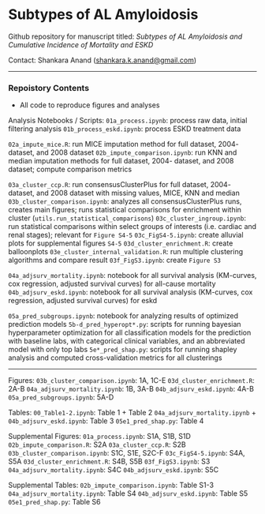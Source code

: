 # Subtypes of AL Amyloidosis
Github repository for manuscript titled:
    _Subtypes of AL Amyloidosis and Cumulative Incidence of Mortality and ESKD_

Contact: Shankara Anand (shankara.k.anand@gmail.com)

---

### Repoistory Contents
* All code to reproduce figures and analyses

Analysis Notebooks / Scripts:
`01a_process.ipynb`: process raw data, initial filtering analysis
`01b_process_eskd.ipynb`: process ESKD treatment data

`02a_impute_mice.R`: run MICE imputation method for full dataset, 2004- dataset, and 2008 dataset
`02b_impute_comparison.ipynb`: run KNN and median imputation methods for full dataset, 2004- dataset, and 2008 dataset; compute comparison metrics

`03a_cluster_ccp.R`: run consensusClusterPlus for full dataset, 2004- dataset, and 2008 dataset with missing values, MICE, KNN and median 
`03b_cluster_comparison.ipynb`: analyzes all consensusClusterPlus runs, creates main figures; runs statistical comparisons for enrichment within cluster (`utils.run_statistical_comparisons`)
`03c_cluster_ingroup.ipynb`: run statistical comparisons within select groups of interests (i.e. cardiac and renal stages); relevant for `Figure S4-5`
`03c_FigS4-5.ipynb`: create alluvial plots for supplemental figures `S4-5`
`03d_cluster_enrichment.R`: create balloonplots
`03e_cluster_internal_validation.R`: run multiple clustering algorithms and compare result
`03f_FigS3.ipynb`: create `Figure S3`

`04a_adjsurv_mortality.ipynb`: notebook for all survival analysis (KM-curves, cox regression, adjusted survival curves) for all-cause mortality
`04b_adjsurv_eskd.ipynb`: notebook for all survival analysis (KM-curves, cox regression, adjusted survival curves) for eskd

`05a_pred_subgroups.ipynb`: notebook for analyzing results of optimized prediction models
`5b-d_pred_hyperopt*.py`: scripts for running bayesian hyperparameter optimization for all classification models for the prediction with baseline labs, with categorical clinical variables, and an abbreviated model with only top labs
`5e*_pred_shap.py`: scripts for running shapley analysis and computed cross-validation metrics for all clusterings

---

Figures:
`03b_cluster_comparison.ipynb`: 1A, 1C-E
`03d_cluster_enrichment.R`: 2A-B
`04a_adjsurv_mortality.ipynb`: 1B, 3A-B
`04b_adjsurv_eskd.ipynb`: 4A-B
`05a_pred_subgroups.ipynb`: 5A-D

Tables:
`00_Table1-2.ipynb`: Table 1 + Table 2
`04a_adjsurv_mortality.ipynb` + `04b_adjsurv_eskd.ipynb`: Table 3
`05e1_pred_shap.py`: Table 4

Supplemental Figures:
`01a_process.ipynb`: S1A, S1B, S1D
`02b_impute_comparison.R`: S2A
`03a_cluster_ccp.R`: S2B
`03b_cluster_comparison.ipynb`: S1C, S1E, S2C-F
`03c_FigS4-5.ipynb`: S4A, S5A
`03d_cluster_enrichment.R`: S4B, S5B
`03f_FigS3.ipynb`: S3
`04a_adjsurv_mortality.ipynb`: S4C
`04b_adjsurv_eskd.ipynb`: S5C

Supplemental Tables:
`02b_impute_comparison.ipynb`: Table S1-3
`04a_adjsurv_mortality.ipynb`: Table S4
`04b_adjsurv_eskd.ipynb`: Table S5
`05e1_pred_shap.py`: Table S6